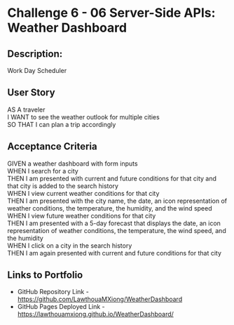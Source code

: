 # Challenge 6 - 06 Server-Side APIs: Weather Dashboard

## **Description:**
Work Day Scheduler

## **User Story**
AS A traveler<br />
I WANT to see the weather outlook for multiple cities<br />
SO THAT I can plan a trip accordingly<br />

## **Acceptance Criteria**
GIVEN a weather dashboard with form inputs<br />
WHEN I search for a city<br />
THEN I am presented with current and future conditions for that city and that city is added to the search history<br />
WHEN I view current weather conditions for that city<br />
THEN I am presented with the city name, the date, an icon representation of weather conditions, the temperature, the humidity, and the wind speed<br />
WHEN I view future weather conditions for that city<br />
THEN I am presented with a 5-day forecast that displays the date, an icon representation of weather conditions, the temperature, the wind speed, and the humidity<br />
WHEN I click on a city in the search history<br />
THEN I am again presented with current and future conditions for that city<br />

## **Links to Portfolio**
* GitHub Repository Link - https://github.com/LawthouaMXiong/WeatherDashboard
* GitHub Pages Deployed Link - https://lawthouamxiong.github.io/WeatherDashboard/
